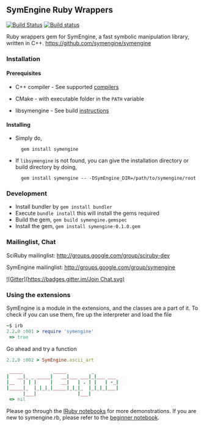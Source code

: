 ## SymEngine Ruby Wrappers

[![Build Status](https://travis-ci.org/symengine/symengine.rb.png?branch=master)](https://travis-ci.org/symengine/symengine.rb)
[![Build status](https://ci.appveyor.com/api/projects/status/github/symengine/symengine.rb?branch=master&svg=true)](https://ci.appveyor.com/project/certik/symengine-rb/branch/master)

Ruby wrappers gem for SymEngine, a fast symbolic manipulation library, written in C++. https://github.com/symengine/symengine

### Installation

#### Prerequisites

- C++ compiler        - See supported [compilers](https://github.com/symengine/symengine/wiki/Compiler-Support)

- CMake               - with executable folder in the `PATH` variable

- libsymengine        - See build [instructions](https://github.com/symengine/symengine/wiki/Building-SymEngine)

#### Installing

- Simply do,

        gem install symengine

- If `libsymengine` is not found, you can give the installation directory or build directory by doing,

        gem install symengine -- -DSymEngine_DIR=/path/to/symengine/root

### Development
* Install bundler by `gem install bundler`
* Execute `bundle install` this will install the gems required
* Build the gem, `gem build symengine.gemspec`
* Install the gem, `gem install symengine-0.1.0.gem`

### Mailinglist, Chat
SciRuby mailinglist: http://groups.google.com/group/sciruby-dev

SymEngine mailinglist: http://groups.google.com/group/symengine

[![Gitter](https://badges.gitter.im/Join Chat.svg)](https://gitter.im/symengine/symengine)


### Using the extensions
SymEngine is a module in the extensions, and the classes are a part of it. To check if
you can use them, fire up the interpreter and load the file
``` ruby
~$ irb
2.2.0 :001 > require 'symengine'
 => true

```
Go ahead and try a function
``` ruby
2.2.0 :002 > SymEngine.ascii_art

 _____           _____         _
|   __|_ _ _____|   __|___ ___|_|___ ___
|__   | | |     |   __|   | . | |   | -_|
|_____|_  |_|_|_|_____|_|_|_  |_|_|_|___|
      |___|               |___|
 => nil
```
Please go through the [IRuby notebooks](https://github.com/symengine/symengine.rb/tree/master/notebooks) for more demonstrations. If you are new to symengine.rb, please refer to the [beginner notebook](https://github.com/symengine/symengine.rb/blob/master/notebooks/beginner.ipynb).

